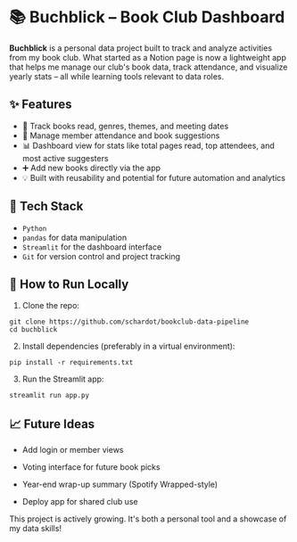 # 📚 Buchblick – Book Club Dashboard

**Buchblick** is a personal data project built to track and analyze activities from my book club. What started as a Notion page is now a lightweight app that helps me manage our club's book data, track attendance, and visualize yearly stats – all while learning tools relevant to data roles.

## ✨ Features

- 📖 Track books read, genres, themes, and meeting dates
- 👥 Manage member attendance and book suggestions
- 📊 Dashboard view for stats like total pages read, top attendees, and most active suggesters
- ➕ Add new books directly via the app
- 💡 Built with reusability and potential for future automation and analytics

## 🔧 Tech Stack

- `Python`
- `pandas` for data manipulation
- `Streamlit` for the dashboard interface
- `Git` for version control and project tracking

## 🚀 How to Run Locally

1. Clone the repo:

```
git clone https://github.com/schardot/bookclub-data-pipeline
cd buchblick
```

2. Install dependencies (preferably in a virtual environment):

```
pip install -r requirements.txt
```

3. Run the Streamlit app:

```
streamlit run app.py
```

## 📈 Future Ideas
- Add login or member views

- Voting interface for future book picks

- Year-end wrap-up summary (Spotify Wrapped-style)

- Deploy app for shared club use

This project is actively growing. It's both a personal tool and a showcase of my data skills!